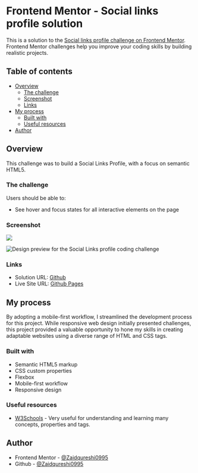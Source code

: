 # Frontend Mentor - Social links profile solution

This is a solution to the [Social links profile challenge on Frontend Mentor](https://www.frontendmentor.io/challenges/social-links-profile-UG32l9m6dQ). Frontend Mentor challenges help you improve your coding skills by building realistic projects.

## Table of contents

- [Overview](#overview)
  - [The challenge](#the-challenge)
  - [Screenshot](#screenshot)
  - [Links](#links)
- [My process](#my-process)
  - [Built with](#built-with)
  - [Useful resources](#useful-resources)
- [Author](#author)

## Overview

This challenge was to build a Social Links Profile, with a focus on semantic HTML5.

### The challenge

Users should be able to:

- See hover and focus states for all interactive elements on the page

### Screenshot

![](./screenshot.jpg)

![Design preview for the Social Links profile coding challenge](/assets/images/site-preview.jpg)

### Links

- Solution URL: [Github](https://github.com/Zaidqureshi0995/social-links-profile)
- Live Site URL: [Github Pages](https://your-live-site-url.com)

## My process

By adopting a mobile-first workflow, I streamlined the development process for this project. While responsive web design initially presented challenges, this project provided a valuable opportunity to hone my skills in creating adaptable websites using a diverse range of HTML and CSS tags.

### Built with

- Semantic HTML5 markup
- CSS custom properties
- Flexbox
- Mobile-first workflow
- Responsive design

### Useful resources

- [W3Schools](https://www.w3schools.com/css/default.asp) - Very useful for understanding and learning many concepts, properties and tags.

## Author

- Frontend Mentor - [@Zaidqureshi0995](https://www.frontendmentor.io/profile/Zaidqureshi0995)
- Github - [@Zaidqureshi0995](https://github.com/Zaidqureshi0995)
